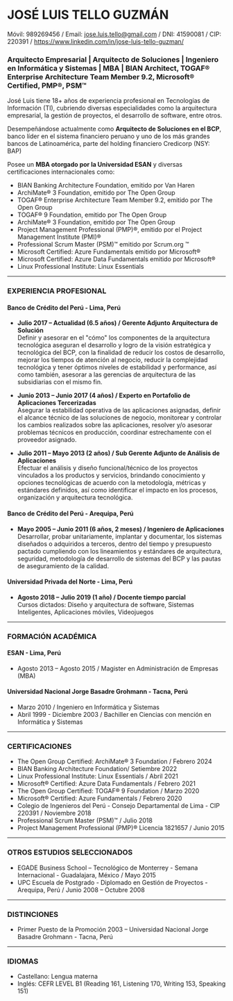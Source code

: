 # JOSÉ LUIS TELLO GUZMÁN
Móvil: 989269456 / Email: jose.luis.tello@gmail.com / DNI: 41590081 / CIP: 220391 /  https://www.linkedin.com/in/jose-luis-tello-guzman/

### Arquitecto Empresarial | Arquitecto de Soluciones | Ingeniero en Informática y Sistemas | MBA | BIAN Architect, TOGAF® Enterprise Architecture Team Member 9.2, Microsoft® Certified, PMP®, PSM™
José Luis tiene 18+ años de experiencia profesional en Tecnologías de Información (TI), cubriendo diversas especialidades como la arquitectura empresarial, la gestión de proyectos, el desarrollo de software, entre otros.

Desempeñándose actualmente como **Arquitecto de Soluciones en el BCP**, banco líder en el sistema financiero peruano y uno de los más grandes bancos de Latinoamérica, parte del holding financiero Credicorp (NSY: BAP)

Posee un **MBA otorgado por la Universidad ESAN** y diversas certificaciones internacionales como:
- BIAN Banking Architecture Foundation, emitido por Van Haren
- ArchiMate® 3 Foundation, emitido por The Open Group
- TOGAF® Enterprise Architecture Team Member 9.2, emitido por The Open Group
- TOGAF® 9 Foundation, emitido por The Open Group
- ArchiMate® 3 Foundation, emitido por The Open Group
- Project Management Professional (PMP)®, emitido por el Project Management Institute (PMI)®
- Professional Scrum Master (PSM)™ emitido por Scrum.org ™
- Microsoft Certified: Azure Fundamentals emitido por Microsoft®
- Microsoft Certified: Azure Data Fundamentals emitido por Microsoft®
- Linux Professional Institute: Linux Essentials<br>

---
### EXPERIENCIA PROFESIONAL
#### Banco de Crédito del Perú - Lima, Perú
- **Julio 2017 – Actualidad (6.5 años) / Gerente Adjunto Arquitectura de Solución**<br>
Definir y asesorar en el "cómo" los componentes de la arquitectura tecnológica aseguran el desarrollo y logro de la visión estratégica y tecnológica del BCP, con la finalidad de reducir los costos de desarrollo, mejorar los tiempos de atención al negocio, reducir la complejidad tecnológica y tener óptimos niveles de estabilidad y performance, así como también, asesorar a las gerencias de arquitectura de las subsidiarias con el mismo fin.<br>

- **Junio 2013 – Junio 2017 (4 años) / Experto en Portafolio de Aplicaciones Tercerizadas**<br>
Asegurar la estabilidad operativa de las aplicaciones asignadas, definir el alcance técnico de las soluciones de negocio, monitorear y controlar los cambios realizados sobre las aplicaciones, resolver y/o asesorar problemas técnicos en producción, coordinar estrechamente con el proveedor asignado.<br>

- **Julio 2011 – Mayo 2013 (2 años) / Sub Gerente Adjunto de Análisis de Aplicaciones**<br>
Efectuar el análisis y diseño funcional/técnico de los proyectos vinculados a los productos y servicios, brindando conocimiento y opciones tecnológicas de acuerdo con la metodología, métricas y estándares definidos, así como identificar el impacto en los procesos, organización y arquitectura tecnológica.<br>

#### Banco de Crédito del Perú - Arequipa, Perú
- **Mayo 2005 – Junio 2011 (6 años, 2 meses) / Ingeniero de Aplicaciones**<br>
Desarrollar, probar unitariamente, implantar y documentar, los sistemas diseñados o adquiridos a terceros, dentro del tiempo y presupuesto pactado cumpliendo con los lineamientos y estándares de arquitectura, seguridad, metodología de desarrollo de sistemas del BCP y las pautas de aseguramiento de la calidad.<br>

#### Universidad Privada del Norte - Lima, Perú
- **Agosto 2018 – Julio 2019 (1 año) / Docente tiempo parcial**<br>
Cursos dictados: Diseño y arquitectura de software, Sistemas Inteligentes, Aplicaciones móviles, Videojuegos

---
### FORMACIÓN ACADÉMICA  
#### ESAN - Lima, Perú
- Agosto 2013 – Agosto 2015 / Magister en Administración de Empresas (MBA)

#### Universidad Nacional Jorge Basadre Grohmann - Tacna, Perú
-	Marzo 2010 / Ingeniero en Informática y Sistemas
- Abril 1999 - Diciembre 2003 / Bachiller en Ciencias con mención en Informática y Sistemas

---
### CERTIFICACIONES
- The Open Group Certified: ArchiMate® 3 Foundation / Febrero 2024
- BIAN Banking Architecture Foundation/ Setiembre 2022
- Linux Professional Institute: Linux Essentials / Abril 2021
- Microsoft® Certified: Azure Data Fundamentals / Febrero 2021
- The Open Group Certified: TOGAF® 9 Foundation / Marzo 2020
- Microsoft® Certified: Azure Fundamentals / Febrero 2020
- Colegio de Ingenieros del Perú - Consejo Departamental de Lima - CIP 220391  / Noviembre 2018
- Professional Scrum Master (PSM)™ / Julio 2018
- Project Management Professional (PMP)® Licencia 1821657 / Junio 2015

---
### OTROS ESTUDIOS SELECCIONADOS
- EGADE Business School – Tecnológico de Monterrey - Semana Internacional - Guadalajara, México / Mayo 2015
- UPC Escuela de Postgrado - Diplomado en Gestión de Proyectos - Arequipa, Perú / Junio 2008 – Octubre 2008

---
### DISTINCIONES
- Primer Puesto de la Promoción 2003 – Universidad Nacional Jorge Basadre Grohmann - Tacna, Perú

---
### IDIOMAS
- Castellano: Lengua materna
- Inglés: CEFR LEVEL B1  (Reading 161, Listening 170, Writing 153, Speaking 151)
